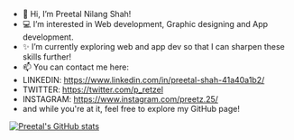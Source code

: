 - 👋 Hi, I’m Preetal Nilang Shah!
- 💻 I’m interested in Web development, Graphic designing and App development.
- ✨ I’m currently exploring web and app dev so that I can sharpen these skills further!
- 📫 You can contact me here:
- LINKEDIN: https://www.linkedin.com/in/preetal-shah-41a40a1b2/
- TWITTER: https://twitter.com/p_retzel
- INSTAGRAM: https://www.instagram.com/preetz.25/
- and while you're at it, feel free to explore my GitHub page!

[![Preetal's GitHub stats](https://github-readme-stats.vercel.app/api?username=anuraghazra)](https://github.com/anuraghazra/github-readme-stats)
